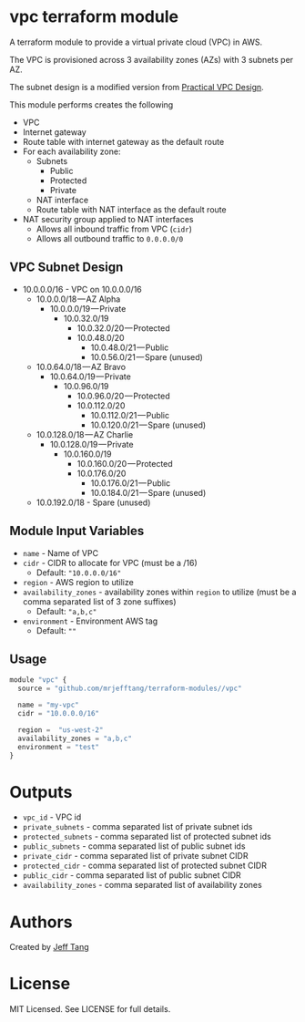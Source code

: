 vpc terraform module
====================

A terraform module to provide a virtual private cloud (VPC) in AWS.

The VPC is provisioned across 3 availability zones (AZs) with 3 subnets per AZ.

The subnet design is a modified version from [Practical VPC Design](https://medium.com/aws-activate-startup-blog/practical-vpc-design-8412e1a18dcc).

This module performs creates the following
- VPC
- Internet gateway
- Route table with internet gateway as the default route
- For each availability zone:
  - Subnets
    - Public
    - Protected
    - Private
  - NAT interface
  - Route table with NAT interface as the default route
- NAT security group applied to NAT interfaces
  - Allows all inbound traffic from VPC (`cidr`)
  - Allows all outbound traffic to `0.0.0.0/0`


VPC Subnet Design
-----------------

- 10.0.0.0/16 - VPC on 10.0.0.0/16
  - 10.0.0.0/18 — AZ Alpha
    - 10.0.0.0/19 — Private
      - 10.0.32.0/19
        - 10.0.32.0/20 — Protected
        - 10.0.48.0/20
          - 10.0.48.0/21 — Public
          - 10.0.56.0/21 — Spare (unused)
  - 10.0.64.0/18 — AZ Bravo
    - 10.0.64.0/19 — Private
      - 10.0.96.0/19
        - 10.0.96.0/20 — Protected
        - 10.0.112.0/20
          - 10.0.112.0/21 — Public
          - 10.0.120.0/21 — Spare (unused)
  - 10.0.128.0/18 — AZ Charlie
    - 10.0.128.0/19 — Private
      - 10.0.160.0/19
        - 10.0.160.0/20 — Protected
        - 10.0.176.0/20
          - 10.0.176.0/21 — Public
          - 10.0.184.0/21 — Spare (unused)
  - 10.0.192.0/18 - Spare (unused)

Module Input Variables
----------------------

- `name` - Name of VPC
- `cidr` - CIDR to allocate for VPC (must be a /16)
  - Default: ```"10.0.0.0/16"```
- `region` - AWS region to utilize
- `availability_zones` - availability zones within `region` to utilize (must be a comma separated list of 3 zone suffixes)
  - Default: ```"a,b,c"```
- `environment` - Environment AWS tag
  - Default: ```""```


Usage
-----

```js
module "vpc" {
  source = "github.com/mrjefftang/terraform-modules//vpc"

  name = "my-vpc"
  cidr = "10.0.0.0/16"

  region =  "us-west-2"
  availability_zones = "a,b,c"
  environment = "test"
}
```

Outputs
=======

 - `vpc_id` - VPC id
 - `private_subnets` - comma separated list of private subnet ids
 - `protected_subnets` - comma separated list of protected subnet ids
 - `public_subnets` - comma separated list of public subnet ids
 - `private_cidr` - comma separated list of private subnet CIDR
 - `protected_cidr` - comma separated list of protected subnet CIDR
 - `public_cidr` - comma separated list of public subnet CIDR
 - `availability_zones` - comma separated list of availability zones


Authors
=======

Created by [Jeff Tang](https://github.com/mrjefftang)

License
=======

MIT Licensed. See LICENSE for full details.
